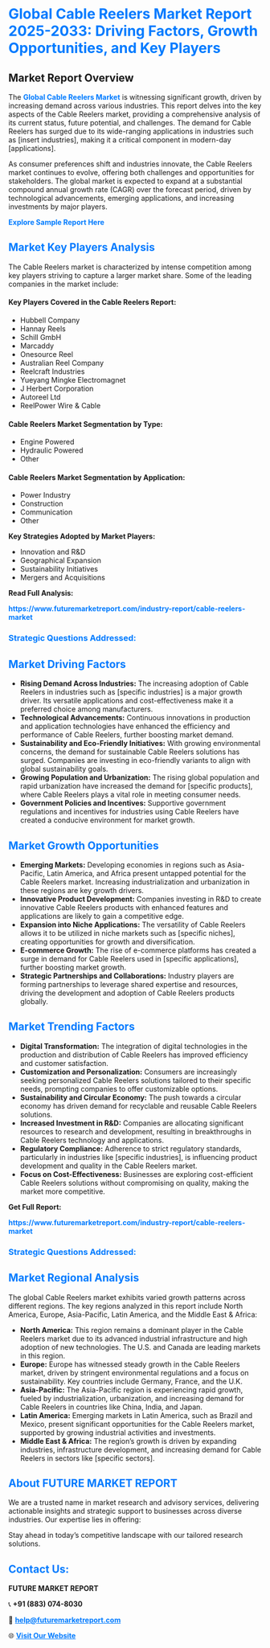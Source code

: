 <h1 style="color: #007BFF;">Global Cable Reelers Market Report 2025-2033: Driving Factors, Growth Opportunities, and Key Players</h1>

<section id="overview">
<h2>Market Report Overview</h2>
<p>The <a href="https://www.futuremarketreport.com/industry-report/cable-reelers-market" style="color: #007BFF; text-decoration: none;"><strong>Global Cable Reelers Market</strong></a> is witnessing significant growth, driven by increasing demand across various industries. This report delves into the key aspects of the Cable Reelers market, providing a comprehensive analysis of its current status, future potential, and challenges. The demand for Cable Reelers has surged due to its wide-ranging applications in industries such as [insert industries], making it a critical component in modern-day [applications].</p>
<p>As consumer preferences shift and industries innovate, the Cable Reelers market continues to evolve, offering both challenges and opportunities for stakeholders. The global market is expected to expand at a substantial compound annual growth rate (CAGR) over the forecast period, driven by technological advancements, emerging applications, and increasing investments by major players.</p>
</section>

<section id="overview">
<p><a href="https://www.futuremarketreport.com/request-sample/reportId=102720" style="color: #007BFF; text-decoration: none;"><strong>Explore Sample Report Here</strong></a></p>
</section>

<section id="key-players">
<h2 style="color: #007BFF;">Market Key Players Analysis</h2>
<p>The Cable Reelers market is characterized by intense competition among key players striving to capture a larger market share. Some of the leading companies in the market include:</p>
<h4>Key Players Covered in the Cable Reelers Report:</h4>
<ul><li>Hubbell Company</li><li>Hannay Reels</li><li>Schill GmbH</li><li>Marcaddy</li><li>Onesource Reel</li><li>Australian Reel Company</li><li>Reelcraft Industries</li><li>Yueyang Mingke Electromagnet</li><li>J Herbert Corporation</li><li>Autoreel Ltd</li><li>ReelPower Wire &amp; Cable</li></ul>
<h4>Cable Reelers Market Segmentation by Type:</h4>
<ul><li>Engine Powered</li><li>Hydraulic Powered</li><li>Other</li></ul>

<h4>Cable Reelers Market Segmentation by Application:</h4>
<ul><li>Power Industry</li><li>Construction</li><li>Communication</li><li>Other</li></ul>
<p><strong>Key Strategies Adopted by Market Players:</strong></p>
<ul>
<li>Innovation and R&D</li>
<li>Geographical Expansion</li>
<li>Sustainability Initiatives</li>
<li>Mergers and Acquisitions</li>
</ul>
</section>

<section>
<p><strong>Read Full Analysis: </strong></p><a href="https://www.futuremarketreport.com/industry-report/cable-reelers-market" style="color: #007BFF; text-decoration: none;"><strong>https://www.futuremarketreport.com/industry-report/cable-reelers-market</strong></a>
<h3 style="color: #007BFF;">Strategic Questions Addressed:</h3>
</section>

<section id="driving-factors">
<h2 style="color: #007BFF;">Market Driving Factors</h2>
<ul>
<li><strong>Rising Demand Across Industries:</strong> The increasing adoption of Cable Reelers in industries such as [specific industries] is a major growth driver. Its versatile applications and cost-effectiveness make it a preferred choice among manufacturers.</li>
<li><strong>Technological Advancements:</strong> Continuous innovations in production and application technologies have enhanced the efficiency and performance of Cable Reelers, further boosting market demand.</li>
<li><strong>Sustainability and Eco-Friendly Initiatives:</strong> With growing environmental concerns, the demand for sustainable Cable Reelers solutions has surged. Companies are investing in eco-friendly variants to align with global sustainability goals.</li>
<li><strong>Growing Population and Urbanization:</strong> The rising global population and rapid urbanization have increased the demand for [specific products], where Cable Reelers plays a vital role in meeting consumer needs.</li>
<li><strong>Government Policies and Incentives:</strong> Supportive government regulations and incentives for industries using Cable Reelers have created a conducive environment for market growth.</li>
</ul>
</section>

<section id="growth-opportunities">
<h2 style="color: #007BFF;">Market Growth Opportunities</h2>
<ul>
<li><strong>Emerging Markets:</strong> Developing economies in regions such as Asia-Pacific, Latin America, and Africa present untapped potential for the Cable Reelers market. Increasing industrialization and urbanization in these regions are key growth drivers.</li>
<li><strong>Innovative Product Development:</strong> Companies investing in R&D to create innovative Cable Reelers products with enhanced features and applications are likely to gain a competitive edge.</li>
<li><strong>Expansion into Niche Applications:</strong> The versatility of Cable Reelers allows it to be utilized in niche markets such as [specific niches], creating opportunities for growth and diversification.</li>
<li><strong>E-commerce Growth:</strong> The rise of e-commerce platforms has created a surge in demand for Cable Reelers used in [specific applications], further boosting market growth.</li>
<li><strong>Strategic Partnerships and Collaborations:</strong> Industry players are forming partnerships to leverage shared expertise and resources, driving the development and adoption of Cable Reelers products globally.</li>
</ul>
</section>

<section id="trending-factors">
<h2 style="color: #007BFF;">Market Trending Factors</h2>
<ul>
<li><strong>Digital Transformation:</strong> The integration of digital technologies in the production and distribution of Cable Reelers has improved efficiency and customer satisfaction.</li>
<li><strong>Customization and Personalization:</strong> Consumers are increasingly seeking personalized Cable Reelers solutions tailored to their specific needs, prompting companies to offer customizable options.</li>
<li><strong>Sustainability and Circular Economy:</strong> The push towards a circular economy has driven demand for recyclable and reusable Cable Reelers solutions.</li>
<li><strong>Increased Investment in R&D:</strong> Companies are allocating significant resources to research and development, resulting in breakthroughs in Cable Reelers technology and applications.</li>
<li><strong>Regulatory Compliance:</strong> Adherence to strict regulatory standards, particularly in industries like [specific industries], is influencing product development and quality in the Cable Reelers market.</li>
<li><strong>Focus on Cost-Effectiveness:</strong> Businesses are exploring cost-efficient Cable Reelers solutions without compromising on quality, making the market more competitive.</li>
</ul>
</section>

<section>
<p><strong>Get Full Report: </strong></p><a href="https://www.futuremarketreport.com/industry-report/cable-reelers-market" style="color: #007BFF; text-decoration: none;"><strong>https://www.futuremarketreport.com/industry-report/cable-reelers-market</strong></a>
<h3 style="color: #007BFF;">Strategic Questions Addressed:</h3>
</section>


<section id="regional-analysis">
<h2 style="color: #007BFF;">Market Regional Analysis</h2>
<p>The global Cable Reelers market exhibits varied growth patterns across different regions. The key regions analyzed in this report include North America, Europe, Asia-Pacific, Latin America, and the Middle East & Africa:</p>
<ul>
<li><strong>North America:</strong> This region remains a dominant player in the Cable Reelers market due to its advanced industrial infrastructure and high adoption of new technologies. The U.S. and Canada are leading markets in this region.</li>
<li><strong>Europe:</strong> Europe has witnessed steady growth in the Cable Reelers market, driven by stringent environmental regulations and a focus on sustainability. Key countries include Germany, France, and the U.K.</li>
<li><strong>Asia-Pacific:</strong> The Asia-Pacific region is experiencing rapid growth, fueled by industrialization, urbanization, and increasing demand for Cable Reelers in countries like China, India, and Japan.</li>
<li><strong>Latin America:</strong> Emerging markets in Latin America, such as Brazil and Mexico, present significant opportunities for the Cable Reelers market, supported by growing industrial activities and investments.</li>
<li><strong>Middle East & Africa:</strong> The region’s growth is driven by expanding industries, infrastructure development, and increasing demand for Cable Reelers in sectors like [specific sectors].</li>
</ul>
</section>

<footer>
<h2 style="color: #007BFF;">About FUTURE MARKET REPORT</h2>
<p>We are a trusted name in market research and advisory services, delivering actionable insights and strategic support to businesses across diverse industries. Our expertise lies in offering:</p>

<p>Stay ahead in today’s competitive landscape with our tailored research solutions.</p>

<h2 style="color: #007BFF;">Contact Us:</h2>
<p><strong>FUTURE MARKET REPORT</strong></p>
<p>📞 <strong>+91 (883) 074-8030</strong></p>
<p>📧 <strong><a href="mailto:help@futuremarketreport.com" style="color: #007BFF;">help@futuremarketreport.com</a></strong></p>
<p>🌐 <strong><a href="https://www.futuremarketreport.com/" style="color: #007BFF;">Visit Our Website</a></strong></p>
</footer>